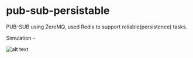 # pub-sub-persistable
PUB-SUB using ZeroMQ, used Redis to support reliable(persistence) tasks.

Simulation -

![alt text](https://github.com/suyash248/pub-sub-persistable/blob/master/static/simulation.png "Pub-Sub simulation")
